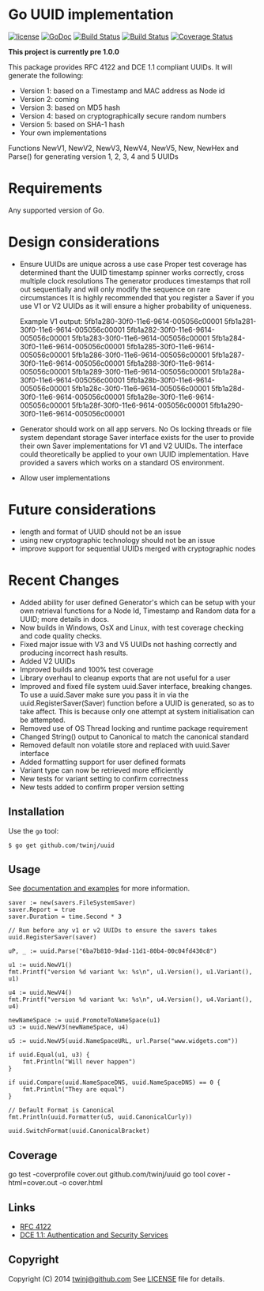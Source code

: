 Go UUID implementation
========================

[![license](http://img.shields.io/badge/license-MIT-blue.svg)](https://raw.githubusercontent.com/twinj/uuid/master/LICENSE)
[![GoDoc](http://godoc.org/github.com/twinj/uuid?status.png)](http://godoc.org/github.com/twinj/uuid)
[![Build Status](https://ci.appveyor.com/api/projects/status/github/twinj/uuid?branch=master&svg=true)](https://ci.appveyor.com/project/twinj/uuid)
[![Build Status](https://travis-ci.org/twinj/uuid.png?branch=master)](https://travis-ci.org/twinj/uuid)
[![Coverage Status](https://coveralls.io/repos/github/twinj/uuid/badge.svg?branch=master)](https://coveralls.io/github/twinj/uuid?branch=master)

**This project is currently pre 1.0.0**


This package provides RFC 4122 and DCE 1.1 compliant UUIDs.
It will generate the following:

* Version 1: based on a Timestamp and MAC address as Node id
* Version 2: coming
* Version 3: based on MD5 hash
* Version 4: based on cryptographically secure random numbers
* Version 5: based on SHA-1 hash
* Your own implementations

Functions NewV1, NewV2, NewV3, NewV4, NewV5, New, NewHex and Parse() for generating version 1, 2, 3, 4
and 5 UUIDs

# Requirements

Any supported version of Go.

# Design considerations

* Ensure UUIDs are unique across a use case
    Proper test coverage has determined thant the UUID timestamp spinner works correctly, cross multiple clock resolutions
    The generator produces timestamps that roll out sequentially and will only modify the sequence on rare circumstances
    It is highly recommended that you register a Saver if you use V1 or V2 UUIDs as it will ensure a higher probability
    of uniqueness.

    Example V1 output:
    5fb1a280-30f0-11e6-9614-005056c00001
    5fb1a281-30f0-11e6-9614-005056c00001
    5fb1a282-30f0-11e6-9614-005056c00001
    5fb1a283-30f0-11e6-9614-005056c00001
    5fb1a284-30f0-11e6-9614-005056c00001
    5fb1a285-30f0-11e6-9614-005056c00001
    5fb1a286-30f0-11e6-9614-005056c00001
    5fb1a287-30f0-11e6-9614-005056c00001
    5fb1a288-30f0-11e6-9614-005056c00001
    5fb1a289-30f0-11e6-9614-005056c00001
    5fb1a28a-30f0-11e6-9614-005056c00001
    5fb1a28b-30f0-11e6-9614-005056c00001
    5fb1a28c-30f0-11e6-9614-005056c00001
    5fb1a28d-30f0-11e6-9614-005056c00001
    5fb1a28e-30f0-11e6-9614-005056c00001
    5fb1a28f-30f0-11e6-9614-005056c00001
    5fb1a290-30f0-11e6-9614-005056c00001

* Generator should work on all app servers.
    No Os locking threads or file system dependant storage
    Saver interface exists for the user to provide their own Saver implementations
    for V1 and V2 UUIDs. The interface could theoretically be applied to your own UUID implementation.
    Have provided a savers which works on a standard OS environment.
* Allow user implementations

# Future considerations

* length and format of UUID should not be an issue
* using new cryptographic technology should not be an issue
* improve support for sequential UUIDs merged with cryptographic nodes

# Recent Changes

* Added ability for user defined Generator's which can be setup with your own retrieval functions for a Node Id,
    Timestamp and Random data for a UUID; more details in docs.
* Now builds in Windows, OsX and Linux, with test coverage checking and code quality checks.
* Fixed major issue with V3 and V5 UUIDs not hashing correctly and producing incorrect hash results.
* Added V2 UUIDs
* Improved builds and 100% test coverage
* Library overhaul to cleanup exports that are not useful for a user
* Improved and fixed file system uuid.Saver interface, breaking changes.
    To use a uuid.Saver make sure you pass it in via the uuid.RegisterSaver(Saver) function before a UUID is generated,
    so as to take affect. This is because only one attempt at system initialisation can be attempted.
* Removed use of OS Thread locking and runtime package requirement
* Changed String() output to Canonical to match the canonical standard
* Removed default non volatile store and replaced with uuid.Saver interface
* Added formatting support for user defined formats
* Variant type can now be retrieved more efficiently
* New tests for variant setting to confirm correctness
* New tests added to confirm proper version setting

## Installation

Use the `go` tool:

	$ go get github.com/twinj/uuid

## Usage

See [documentation and examples](http://godoc.org/github.com/twinj/uuid)
for more information.

	saver := new(savers.FileSystemSaver)
	saver.Report = true
	saver.Duration = time.Second * 3

	// Run before any v1 or v2 UUIDs to ensure the savers takes
	uuid.RegisterSaver(saver)

	uP, _ := uuid.Parse("6ba7b810-9dad-11d1-80b4-00c04fd430c8")

	u1 := uuid.NewV1()
	fmt.Printf("version %d variant %x: %s\n", u1.Version(), u1.Variant(), u1)

	u4 := uuid.NewV4()
	fmt.Printf("version %d variant %x: %s\n", u4.Version(), u4.Variant(), u4)

	newNameSpace := uuid.PromoteToNameSpace(u1)
	u3 := uuid.NewV3(newNameSpace, u4)

	u5 := uuid.NewV5(uuid.NameSpaceURL, url.Parse("www.widgets.com"))

	if uuid.Equal(u1, u3) {
		fmt.Println("Will never happen")
	}

	if uuid.Compare(uuid.NameSpaceDNS, uuid.NameSpaceDNS) == 0 {
		fmt.Println("They are equal")
	}

	// Default Format is Canonical
	fmt.Println(uuid.Formatter(u5, uuid.CanonicalCurly))

	uuid.SwitchFormat(uuid.CanonicalBracket)

## Coverage

go test -coverprofile cover.out github.com/twinj/uuid
go tool cover -html=cover.out -o cover.html

## Links

* [RFC 4122](http://www.ietf.org/rfc/rfc4122.txt)
* [DCE 1.1: Authentication and Security Services](http://pubs.opengroup.org/onlinepubs/9629399/apdxa.htm)

## Copyright

Copyright (C) 2014 twinj@github.com
See [LICENSE](https://github.com/twinj/uuid/tree/master/LICENSE)
file for details.
